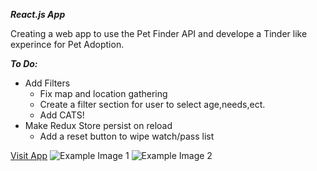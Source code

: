 ***React.js App***

Creating a web app to use the Pet Finder API and develope a Tinder like experince for Pet Adoption.

***To Do:***
- Add Filters
  - Fix map and location gathering
  - Create a filter section for user to select age,needs,ect.
  - Add CATS!
- Make Redux Store persist on reload
  - Add a reset button to wipe watch/pass list


[Visit App](https://johnsonlu.dev/PawsUp/)
![Example Image 1](https://github.com/JohnsonLu3/PawsUp/blob/master/example_images/animatedPawsup.gif?raw=true)
![Example Image 2](https://github.com/JohnsonLu3/PawsUp/blob/master/example_images/2020-03-10%2014-36-14.gif?raw=true)
